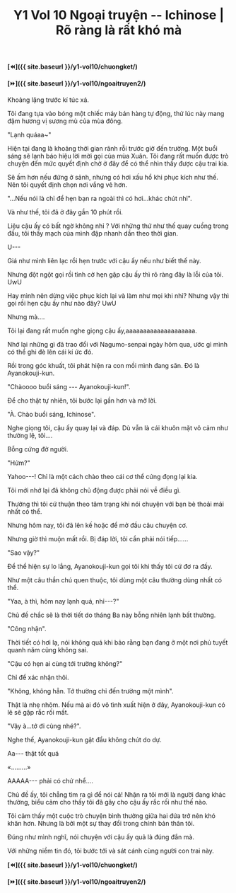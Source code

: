 ﻿---
layout: post
title: Y1 Vol 10 Ngoại truyện -- Ichinose | Rõ ràng là rất khó mà
permalink: /y1-vol10/ngoaitruyen1/
---

**[⏪]({{ site.baseurl }}/y1-vol10/chuongket/)**

**[⏩]({{ site.baseurl }}/y1-vol10/ngoaitruyen2/)**

Khoảng lặng trước kí túc xá.

Tôi đang tựa vào bóng một chiếc máy bán hàng tự động, thứ lúc này mang đậm hương vị sương mù của mùa đông.

"Lạnh quáaa\~"

Hiện tại đang là khoảng thời gian rãnh rỗi trước giờ đến trường. Một buổi sáng sẽ lạnh báo hiệu lời mời gọi của mùa Xuân. Tôi đang rất muốn được trò chuyện đến mức quyết định chờ ở đây để có thể nhìn thấy được cậu trai kia.

Sẽ ấm hơn nếu đứng ở sảnh, nhưng có hơi xấu hổ khi phục kích như thế. Nên tôi quyết định chọn nơi vắng vẻ hơn.

"...Nếu nói là chỉ để hẹn bạn ra ngoài thì có hơi...khác chút nhỉ".

Và như thế, tôi đã ở đây gần 10 phút rồi.

Liệu cậu ấy có bất ngờ không nhỉ ? Với những thứ như thế quay cuồng trong đầu, tôi thấy mạch của mình đập nhanh dần theo thời gian.

U---

Giá như mình liên lạc rồi hẹn trước với cậu ấy nếu như biết thế này.

Nhưng đột ngột gọi rồi tình cờ hẹn gặp cậu ấy thì rõ ràng đây là lỗi của tôi. UwU

Hay mình nên dừng việc phục kích lại và làm như mọi khi nhỉ? Nhưng vậy thì gọi rồi hẹn cậu ấy như nào đây? UwU

Nhưng mà....

Tôi lại đang rất muốn nghe giọng cậu ấy,aaaaaaaaaaaaaaaaaaaa.

Nhớ lại những gì đã trao đổi với Nagumo-senpai ngày hôm qua, ước gì mình có thể ghi đè lên cái kí ức đó.

Rồi trong góc khuất, tôi phát hiện ra con mồi mình đang săn. Đó là Ayanokouji-kun.

"Chàoooo buổi sáng --- Ayanokouji-kun!".

Để cho thật tự nhiên, tôi bước lại gần hơn và mở lời.

"À. Chào buổi sáng, Ichinose".

Nghe giọng tôi, cậu ấy quay lại và đáp. Dù vẫn là cái khuôn mặt vô cảm như thường lệ, tôi....

Bỗng cứng đờ người.

"Hửm?"

Yahoo---! Chỉ là một cách chào theo cái cơ thể cứng đọng lại kia.

Tôi mới nhớ lại đã không chủ động được phải nói về điều gì.

Thường thì tôi cứ thuận theo tâm trạng khi nói chuyện với bạn bè thoải mái nhất có thể.

Nhưng hôm nay, tôi đã lên kế hoặc để mở đầu câu chuyện cơ.

Nhưng giờ thì muộn mất rồi. Bị đáp lời, tôi cần phải nói tiếp......

"Sao vậy?"

Để thể hiện sự lo lắng, Ayanokouji-kun gọi tôi khi thấy tôi cứ đơ ra đấy.

Như một câu thần chú quen thuộc, tôi dùng một câu thường dùng nhất có thể.

"Yaa, à thì, hôm nay lạnh quá, nhỉ---?"

Chủ đề chắc sẽ là thời tiết do tháng Ba này bỗng nhiên lạnh bất thường.

"Công nhận".

Thời tiết có hơi lạ, nói không quá khi bảo rằng bạn đang ở một nơi phủ tuyết quanh năm cũng không sai.

"Cậu có hẹn ai cùng tới trường không?"

Chỉ để xác nhận thôi.

"Không, không hẳn. Tớ thường chỉ đến trường một mình".

Thật là nhẹ nhõm. Nếu mà ai đó vô tình xuất hiện ở đây, Ayanokouji-kun có lẽ sẽ gặp rắc rối mất.

"Vậy à...tớ đi cùng nhé?".

Nghe thế, Ayanokouji-kun gật đầu không chút do dự.

Aa--- thật tốt quá

«.........»

AAAAA--- phải có chứ nhể....

Chủ đề ấy, tôi chẳng tìm ra gì để nói cả! Nhận ra tôi mới là người đang khác thường, biểu cảm cho thấy tôi đã gây cho cậu ấy rắc rối như thế nào.

Tôi cảm thấy một cuộc trò chuyện bình thường giữa hai đứa trở nên khó khăn hơn. Nhưng là bởi một sự thay đổi trong chính bản thân tôi.

Đúng như mình nghĩ, nói chuyện với cậu ấy quả là đúng đắn mà.

Với những niềm tin đó, tôi bước tới và sát cánh cùng người con trai này.

**[⏪]({{ site.baseurl }}/y1-vol10/chuongket/)**

**[⏩]({{ site.baseurl }}/y1-vol10/ngoaitruyen2/)**

